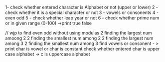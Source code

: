 1- check whether entered character is Alphabet or not (upper or lower)
2 - check whether it is a special character or not
3 - vowels or consonents
4 - even odd
5 - check whether leap year or not
6 - check whether prime num or in given range (0-100) ->print true false

//
wjp to find even odd without using modulas 
2 finding the largest num amoong 2
2 finding the smallest num among 2
2 finding the largest num among 3
2 finding the smallest num among 3
find vowels or consonent - > print char is vowel or char is constant
check whether entered char is upper case alphabet -> c is uppercase alphabet


